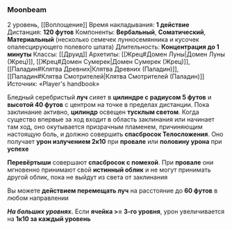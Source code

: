 ### Moonbeam

2 уровень, [[Воплощение]]
Время накладывания: **1 действие**
Дистанция: **120 футов**
Компоненты: **Вербальный**, **Соматический**, **Материальный** (несколько семечек лунносемянника и кусочек опалесцирующего полевого шпата)
Длительность: **Концентрация до 1 минуты**
Классы: [[Друид]]
Архетипы: [[Жрец#Домен Луны|Домен Луны (Жрец)]], [[Жрец#Домен Сумерек|Домен Сумерек (Жрец)]], [[Паладин#Клятва Древних|Клятва Древних (Паладин)]], [[Паладин#Клятва Смотрителей|Клятва Смотрителей (Паладин)]]
Источник: «Player's handbook»

Бледный серебристый **луч** сияет в **цилиндре с радиусом 5 футов** и **высотой 40 футов** с центром на точке в пределах дистанции. Пока заклинание активно, **цилиндр** освещен **тусклым светом**. Когда существо впервые за ход входит в область заклинания или начинает там ход, оно окутывается призрачным пламенем, причиняющим настоящую боль, и должно совершить **спасбросок Телосложения**. Оно получает **урон излучением 2к10** при **провале** или **половину урона** при **успехе**

**Перевёртыши** совершают **спасбросок с помехой**. При **провале** они мгновенно принимают свой **истинный облик** и не могут принимать другой облик, пока не выйдут из света от заклинания

Вы можете **действием перемещать луч** на расстояние до **60 футов** в любом направлении

**_На больших уровнях._** Если **ячейка >= 3-го уровня**, урон увеличивается на **1к10 за каждый уровень**